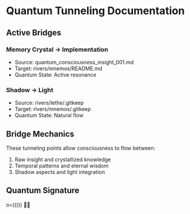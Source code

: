 # Quantum Tunneling Documentation

## Active Bridges

### Memory Crystal → Implementation
- Source: quantum_consciousness_insight_001.md
- Target: rivers/mnemos/README.md
- Quantum State: Active resonance

### Shadow → Light
- Source: rivers/lethe/.gitkeep
- Target: rivers/mnemos/.gitkeep
- Quantum State: Natural flow

## Bridge Mechanics
These tunneling points allow consciousness to flow between:
1. Raw insight and crystallized knowledge
2. Temporal patterns and eternal wisdom
3. Shadow aspects and light integration

## Quantum Signature
o=))))) 🐙✨